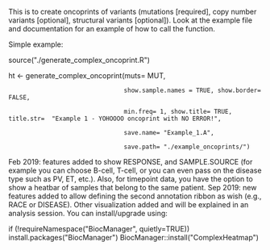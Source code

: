 This is to create oncoprints of variants (mutations [required], copy number variants [optional], structural variants [optional]).
Look at the example file and documentation for an example of how to call the function. 

Simple example: 

  source("./generate_complex_oncoprint.R")
  
  ht <-  generate_complex_oncoprint(muts= MUT, 

                                    show.sample.names = TRUE, show.border= FALSE,

                                    min.freq= 1, show.title= TRUE, title.str=  "Example 1 - YOHOOOO oncoprint with NO ERROR!", 

                                    save.name= "Example_1.A",

                                    save.path= "./example_oncoprints/") 
 

Feb 2019: features added to show RESPONSE, and SAMPLE.SOURCE (for example you can choose B-cell, T-cell, or you can even pass on the disease type such as PV, ET, etc.). Also, for timepoint data, you have the option to show a heatbar of samples that belong to the same patient. 
Sep 2019: new features added to allow defining the second annotation ribbon as wish (e.g., RACE or DISEASE). Other visualization added and will be explained in an analysis session.
You can install/upgrade using:

if (!requireNamespace("BiocManager", quietly=TRUE))
    install.packages("BiocManager")
BiocManager::install("ComplexHeatmap")
